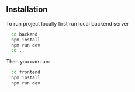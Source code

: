 ## Installation

To run project locally first run local backend server

```bash
  cd backend
  npm install
  npm run dev
  cd ..
```

Then you can run:

```bash
  cd frontend
  npm install
  npm run dev
```
